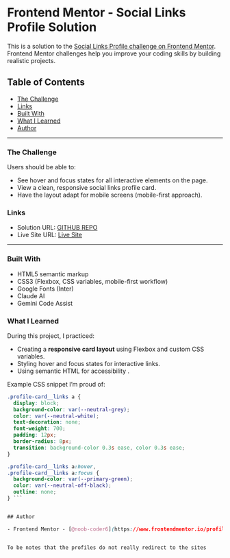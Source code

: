 # Frontend Mentor - Social Links Profile Solution

This is a solution to the [Social Links Profile challenge on Frontend Mentor](https://www.frontendmentor.io/challenges/social-links-profile-UG32l9m6dQ). Frontend Mentor challenges help you improve your coding skills by building realistic projects.  

## Table of Contents

  - [The Challenge](#the-challenge)  
  - [Links](#links)  
  - [Built With](#built-with)  
  - [What I Learned](#what-i-learned)  
  - [Author](#author)  

---

### The Challenge

Users should be able to:

- See hover and focus states for all interactive elements on the page.  
- View a clean, responsive social links profile card.  
- Have the layout adapt for mobile screens (mobile-first approach).  

### Links

- Solution URL: [GITHUB REPO](https://github.com/noob-coder6/Social-Links-Profile.git)  
- Live Site URL: [Live Site](https://noob-coder6.github.io/Social-Links-Profile/)  

---

### Built With

- HTML5 semantic markup  
- CSS3 (Flexbox, CSS variables, mobile-first workflow)  
- Google Fonts (Inter)  
- Claude AI
- Gemini Code Assist

### What I Learned

During this project, I practiced:

- Creating a **responsive card layout** using Flexbox and custom CSS variables.  
- Styling hover and focus states for interactive links.  
- Using semantic HTML for accessibility . 

Example CSS snippet I’m proud of:

```css
.profile-card__links a {
  display: block;
  background-color: var(--neutral-grey);
  color: var(--neutral-white);
  text-decoration: none;
  font-weight: 700;
  padding: 12px;
  border-radius: 8px;
  transition: background-color 0.3s ease, color 0.3s ease;
}

.profile-card__links a:hover,
.profile-card__links a:focus {
  background-color: var(--primary-green);
  color: var(--neutral-off-black);
  outline: none;
} ```


## Author

- Frontend Mentor - [@noob-coder6](https://www.frontendmentor.io/profile/noob-coder6)


To be notes that the profiles do not really redirect to the sites 
